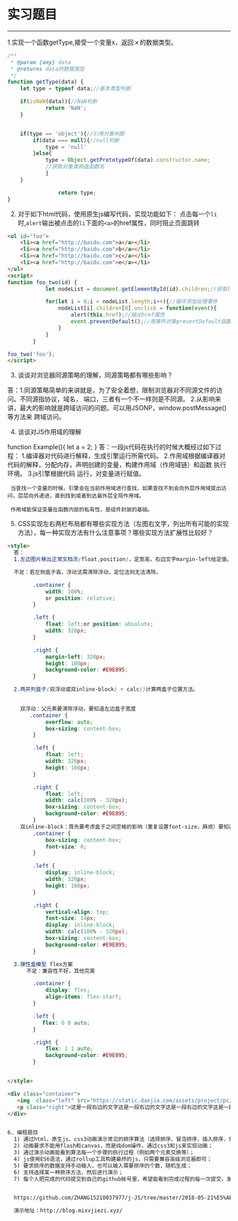 # 实习题目

---

1.实现一个函数getType,接受一个变量x，返回ｘ的数据类型。

````js
/**
 * @param {any} data
 * @returns data的数据类型
 */
function getType(data) {
    let type = typeof data;//基本类型判断

    if(isNaN(data)){//NaN判断
            return 'NaN';
    }


    if(type == 'object'){//引用对象判断
        if(data === null){//null判断
            type = 'null'
        }else{
            type = Object.getPrototypeOf(data).constructor.name;
            //获取对象类构造函数名
            }
    }

                return type;
}
````

2. 对于如下html代码，使用原生js编写代码，实现功能如下： 点击每一个`li`时,`alert`输出被点击的`li`下面的`<a>`的href属性，同时阻止页面跳转

````html
<ul id="foo">
    <li><a href="http://baidu.com">a</a></li>
    <li><a href="http://baidu.com">b</a></li>
    <li><a href="http://baidu.com">c</a></li>
    <li><a href="http://baidu.com">e</a></li>
</ul>
<script>
function foo_two(id) {
            let nodeList = document.getElementById(id).children;//获取li节点列表

            for(let i = 0;i < nodeList.length;i++){//循环添加处理事件
                nodeList[i].children[0].onclick = function(event){
                    alert(this.href);//输出href属性
                    event.preventDefault();//用事件对象preventDefault函数终止a标签默认行为
                }
            }
        }

foo_two('foo');
</script>
````

3. 谈谈对浏览器同源策略的理解，同源策略都有哪些影响？

答：1.同源策略简单的来讲就是，为了安全着想，限制浏览器对不同源文件的访问。不同源指协议，域名，      端口，三者有一个不一样则是不同源。
    2.从影响来讲，最大的影响就是跨域访问的问题。可以用JSONP，window.postMessage()等方法来    跨域访问。

4. 谈谈对JS作用域的理解

function Example(){
  let a = 2;
}
答：一段js代码在执行的时候大概经过如下过程：
    1.编译器对代码进行解释，生成引擎运行所需代码。
    2.作用域根据编译器对代码的解释，分配内存，声明创建的变量，构建作用域（作用域链）和函数     执行环境。
    3.js引擎根据代码 运行，对变量进行赋值。

     当查找一个变量的时候，引擎会在当前作用域进行查找，如果查找不到会向外层作用域提出访问，层层向外递进，直到找到或者到达最外层全局作用域。

     作用域能保证变量在函数内部的私有性，是组件封装的基础。
  

5. CSS实现左右两栏布局都有哪些实现方法（左图右文字，列出所有可能的实现方法），每一种实现方法有什么注意事项？哪些实现方法扩展性比较好？

````html
<style>
  答：
  1.左边图片移出正常文档流(float,position)，定宽高，右边文字margin-left给定值。

  不足：若左侧盒子高，浮动法需清除浮动，定位法则无法清除。

        .container {
            width: 100%;
            or position: relative;
        }

        .left {
            float: left;or position: absolute;
            width: 320px;
        }

        .right {
            margin-left: 320px;
            height: 100px;
            background-color: #E9E895;
        }

  2.两并列盒子(双浮动或双inline-block) + calc()计算两盒子位置方法。
  

    双浮动：父元素要清除浮动，要知道左边盒子宽度
       .container {
            overflow: auto;
            box-sizing: content-box;
        }

        .left {
            float: left;
            width: 320px;
            height: 100px;
        }

        .right {
            float: left;
            width: calc(100% - 320px);
            box-sizing: content-box;
            background-color: #E9E895;
        }
    双inline-block：首先要考虑盒子之间空格的影响（重复设置font-size，麻烦）要知道左边盒子宽度。
        .container {
            box-sizing: content-box;
            font-size: 0;
        }

        .left {
            display: inline-block;
            width: 320px;
            height: 100px;
        }

        .right {
            vertical-align: top;
            font-size: 14px;
            display: inline-block;
            width: calc(100% - 320px);
            box-sizing: content-box;
            background-color: #E9E895;
        }

  3.弹性盒模型 flex方案
      不足：兼容性不好，其他完美

        .container {
            display: flex;
            align-items: flex-start;
        }

        .left {
           flex: 0 0 auto;
        }

        .right {
            flex: 1 1 auto;
            background-color: #E9E895;
        }


</style>

<div class="container">
   <img  class="left" src="https://static.daojia.com/assets/project/pc/resource/global/logo_dj.png">
   <p class="right">这是一段右边的文字这是一段右边的文字这是一段右边的文字这是一段右边的文字这是一段右边的文字</p>
</div>


6. 编程题目
  1) 通过html，原生js、css3动画演示常见的排序算法（选择排序、冒泡排序、插入排序、归并排序、快速排序等）的执行过程；
  2) 动画要求不能用flash和canvas，而是纯dom操作，通过css3和js来实现动画；
  3) 通过演示动画能看到算法每一个步骤的执行过程（例如两个元素交换等）；
  4) js使用ES6语法，通过rollup工具构建最终的js，只需要兼容高级浏览器即可；
  5) 要求排序的数据支持手动输入，也可以输入需要排序的个数，随机生成；
  6) 支持选择某一种排序方法，然后进行演示；
  7) 每个人把完成的代码提交到自己的github帐号里，希望能看到完成过程的每一次提交，发送自己代码的github上代码的地址。


  https://github.com/ZHANG15210037977/j-JS/tree/master/2018-05-21%E5%AE%9E%E4%B9%A0%E6%B5%8B%E8%AF%95

  演示地址：http://blog.mixvjiezi.xyz/













